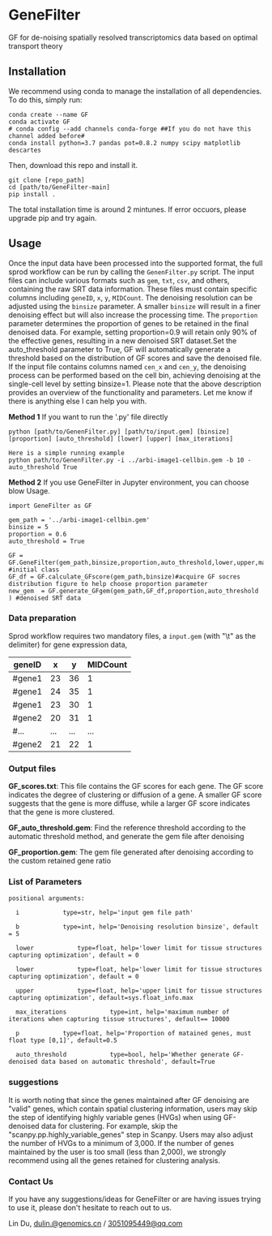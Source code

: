 # GeneFilter
GF for de-noising spatially resolved transcriptomics data based on optimal transport theory

## Installation
We recommend using conda to manage the installation of all dependencies. To do this, simply run:

```
conda create --name GF
conda activate GF
# conda config --add channels conda-forge ##If you do not have this channel added before#
conda install python=3.7 pandas pot=0.8.2 numpy scipy matplotlib descartes
```
Then, download this repo and install it.
```
git clone [repo_path]
cd [path/to/GeneFilter-main]
pip install .
```

The total installation time is around 2 mintunes. If error occuors, please upgrade pip and try again.


## Usage
Once the input data have been processed into the supported format, the full sprod workflow can be run by calling the `GenenFilter.py` script. The input files can include various formats such as `gem`, `txt`, `csv`, and others, containing the raw SRT data information. These files must contain specific columns including `geneID`, `x`, `y`, `MIDCount`. The denoising resolution can be adjusted using the `binsize` parameter. A smaller `binsize` will result in a finer denoising effect but will also increase the processing time. The `proportion` parameter determines the proportion of genes to be retained in the final denoised data. For example, setting proportion=0.9 will retain only 90% of the effective genes, resulting in a new denoised SRT dataset.Set the auto_threshold parameter to True, GF will automatically generate a threshold based on the distribution of GF scores and save the denoised file. If the input file contains columns named `cen_x` and `cen_y`, the denoising process can be performed based on the cell bin, achieving denoising at the single-cell level by setting binsize=1. Please note that the above description provides an overview of the functionality and parameters. Let me know if there is anything else I can help you with.

**Method 1**
If you want to run the '.py' file directly
```
python [path/to/GenenFilter.py] [path/to/input.gem] [binsize] [proportion] [auto_threshold] [lower] [upper] [max_iterations] 

Here is a simple running example
python path/to/GenenFilter.py -i ../arbi-image1-cellbin.gem -b 10 -auto_threshold True
```

**Method 2**
If you use GeneFilter in Jupyter environment, you can choose blow Usage.

```
import GeneFilter as GF

gem_path = '../arbi-image1-cellbin.gem' 
binsize = 5
proportion = 0.6
auto_threshold = True

GF = GF.GeneFilter(gem_path,binsize,proportion,auto_threshold,lower,upper,max_iterations) #initial class
GF_df = GF.calculate_GFscore(gem_path,binsize)#acquire GF socres distribution figure to help choose proportion parameter
new_gem  = GF.generate_GFgem(gem_path,GF_df,proportion,auto_threshold ) #denoised SRT data
```


### Data preparation
Sprod workflow requires two mandatory files, a `input.gem` (with "\t" as the delimiter) for gene expression data,

|geneID|x|y|MIDCount|
|-----|-----|-----|-----|
|#gene1|23|36|1|
|#gene1|24|35|1|
|#gene1|23|30|1|
|#gene2|20|31|1|
|#...|...|...|...|
|#gene2|21|22|1|


### Output files
**GF_scores.txt**: This file contains the GF scores for each gene. The GF score indicates the degree of clustering or diffusion of a gene. A smaller GF score suggests that the gene is more diffuse, while a larger GF score indicates that the gene is more clustered.

**GF_auto_threshold.gem**: Find the reference threshold according to the automatic threshold method, and generate the gem file after denoising

**GF_proportion.gem**: The gem file generated after denoising according to the custom retained gene ratio


### List of Parameters
```
positional arguments:

  i            type=str, help='input gem file path'
  
  b            type=int, help='Denoising resolution binsize', default = 5

  lower            type=float, help='lower limit for tissue structures capturing optimization', default = 0

  lower            type=float, help='lower limit for tissue structures capturing optimization', default = 0

  upper            type=float, help='upper limit for tissue structures capturing optimization', default=sys.float_info.max

  max_iterations            type=int, help='maximum number of iterations when capturing tissue structures', default== 10000

  p            type=float, help='Proportion of matained genes, must float type [0,1]', default=0.5

  auto_threshold            type=bool, help='Whether generate GF-denoised data based on automatic threshold', default=True
```

### suggestions 
It is worth noting that since the genes maintained after GF denoising are "valid" genes, which contain spatial clustering information, users may skip the step of identifying highly variable genes (HVGs) when using GF-denoised data for clustering. For example, skip the "scanpy.pp.highly_variable_genes" step in Scanpy. Users may also adjust the number of HVGs to a minimum of 3,000. If the number of genes maintained  by the user is too small (less than 2,000), we strongly recommend using all the genes retained for clustering analysis.

### Contact Us
If you have any suggestions/ideas for GeneFilter or are having issues trying to use it, please don't hesitate to reach out to us.

Lin Du, dulin.@genomics.cn / 3051095449@qq.com
